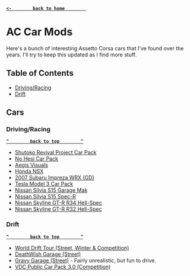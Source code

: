 **[`<-        back to home        `](README.md)**
# AC Car Mods
Here's a bunch of interesting Assetto Corsa cars that I've found over the years. I'll try to keep this updated as I find more stuff.

## Table of Contents
- [Driving/Racing](#drivingracing)
- [Drift](#drift)

## Cars
### Driving/Racing
**[`^        back to top        ^`](#ac-car-mods)**
- [Shutoko Revival Project Car Pack](https://discord.gg/shutokorevivalproject)
- [No Hesi Car Pack](https://gofile.io/d/ikRT8A)
- [Aegis Visuals](https://www.patreon.com/aegisvisuals/posts)
- [Honda NSX](https://www.racedepartment.com/downloads/honda-nsx.4768/)
- [2007 Subaru Impreza WRX (GD)](https://www.racedepartment.com/downloads/2007-subaru-impreza-wrx-gd-tuned.33356/)
- [Tesla Model 3 Car Pack](https://www.racedepartment.com/downloads/2019-tesla-model-3-car-pack.45151/)
- [Nissan Silvia S15 Garage Mak](https://www.assettoworld.com/car/nissan-silvia-s15-garage-mak)
- [Nissan Silvia S15 Spec-R](https://www.assettoworld.com/car/nissan-silvia-spec-r-s15-street-s2)
- [Nissan Skyline GT-R R34 Hell-Spec](https://www.assettoworld.com/car/nissan-gt-r-r34-hell-spec)
- [Nissan Skyline GT-R R32 Hell-Spec](https://www.assettoworld.com/car/nissan-skyline-gtr-r32-hellspec)
### Drift
**[`^        back to top        ^`](#ac-car-mods)**
- [World Drift Tour (Street, Winter & Competition)](https://worlddrifttour.com/)
- [DeathWish Garage (Street)](https://www.vosan.co/driftcarpacks/dwg-3-0-part-1)
- [Gravy Garage (Street)](https://www.vosan.co/driftcarpacks/gravy-garage-car-pack/) - Fairly unrealistic, but fun to drive.
- [VDC Public Car Pack 3.0 (Competition)](https://www.vosan.co/driftcarpacks/vdc-public-car-pack-3-0/)